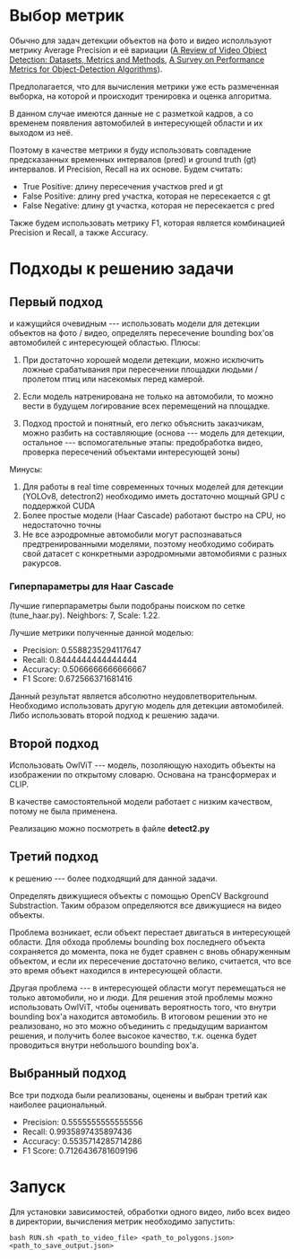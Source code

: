 # Выбор метрик

Обычно для задач детекции объектов на фото и видео исполльзуют метрику Average Precision и её вариации ([A Review of Video Object Detection: Datasets, Metrics and Methods](https://www.mdpi.com/2076-3417/10/21/7834), [A Survey on Performance Metrics for Object-Detection Algorithms](https://www.researchgate.net/publication/343194514_A_Survey_on_Performance_Metrics_for_Object-Detection_Algorithms)). 

Предполагается, что для вычисления метрики уже есть размеченная выборка, на которой и происходит тренировка и оценка алгоритма.

В данном случае имеются данные не с разметкой кадров, а со временем появления автомобилей в интересующей области и их выходом из неё.

Поэтому в качестве метрики я буду использовать совпадение предсказанных временных интервалов (pred) и ground truth (gt) интервалов. И Precision, Recall на их основе. Будем считать:

* True Positive: длину пересечения участков pred и gt
* False Positive: длину pred участка, которая не пересекается с gt
* False Negative: длину gt участка, которая не пересекается с pred

Также будем использовать метрику F1, которая является комбинацией Precision и Recall, а также Accuracy.

# Подходы к решению задачи

## Первый подход

и кажущийся очевидным --- использовать модели для детекции объектов на фото / видео, определять пересечение bounding box'ов автомобилей с интересующей областью. Плюсы:

1. При достаточно хорошей модели детекции, можно исключить ложные срабатывания при пересечении площадки людьми / пролетом птиц или насекомых перед камерой.

2. Если модель натренирована не только на автомобили, то можно вести в будущем логирование всех перемещений на площадке.

3. Подход простой и понятный, его легко объяснить заказчикам, можно разбить на составляющие (основа --- модель для детекции, остальное --- вспомогательные этапы: предобработка видео, проверка пересечений объектами интересующей зоны)

Минусы:

1. Для работы в real time современных точных моделей для детекции (YOLOv8, detectron2) необходимо иметь достаточно мощный GPU с поддержкой CUDA
2. Более простые модели (Haar Cascade) работают быстро на CPU, но недостаточно точны
3. Не все аэродромные автомобили могут распознаваться предтренированными моделями, поэтому необходимо собирать свой датасет с конкретными аэродромными автомобиями с разных ракурсов.

### Гиперпараметры для Haar Cascade

Лучшие гиперпараметры были подобраны поиском по сетке (tune_haar.py). Neighbors: 7, Scale: 1.22.

Лучшие метрики полученные данной моделью:

* Precision: 0.5588235294117647
* Recall: 0.8444444444444444
* Accuracy: 0.5066666666666667
* F1 Score: 0.672566371681416

Данный результат является абсолютно неудовлетворительным. Необходимо использовать другую модель для детекции автомобилей. Либо использовать второй подход к решению задачи.

## Второй подход

Использовать OwlViT --- модель, позоляющую находить объекты на изображении по открытому словарю. Основана на трансформерах и CLIP.

В качестве самостоятельной модели работает с низким качеством, потому не была применена.

Реализацию можно посмотреть в файле **detect2.py**

## Третий подход 

к решению --- более подходящий для данной задачи. 

Определять движущиеся объекты с помощью OpenCV Background Substraction. Таким образом определяются все движущиеся на видео объекты.

Проблема возникает, если объект перестает двигаться в интересующей области. Для обхода проблемы bounding box последнего объекта сохраняется до момента, пока не будет сравнен с вновь обнаруженным объектом, и если их пересечение достаточно велико, считается, что все это время объект находился в интересующей области.

Другая проблема --- в интересующей области могут перемещаться не только автомобили, но и люди. Для решения этой проблемы можно использовать OwlViT, чтобы оценивать вероятность того, что внутри bounding box'а находится автомобиль. В итоговом решении это не реализовано, но это можно объединить с предыдущим вариантом решения, и получить более высокое качество, т.к. оценка будет проводиться внутри небольшого bounding box'а.

## Выбранный подход

Все три подхода были реализованы, оценены и выбран третий как наиболее рациональный.

* Precision: 0.5555555555555556
* Recall: 0.9935897435897436
* Accuracy: 0.5535714285714286
* F1 Score: 0.7126436781609196

# Запуск

Для установки зависимостей, обработки одного видео, либо всех видео в директории, вычисления метрик необходимо запустить:

```
bash RUN.sh <path_to_video_file> <path_to_polygons.json> <path_to_save_output.json>
```
